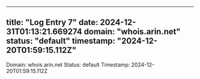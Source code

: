 
---
title: "Log Entry 7"
date: 2024-12-31T01:13:21.669274
domain: "whois.arin.net"
status: "default"
timestamp: "2024-12-20T01:59:15.112Z"
---

Domain: whois.arin.net
Status: default
Timestamp: 2024-12-20T01:59:15.112Z
